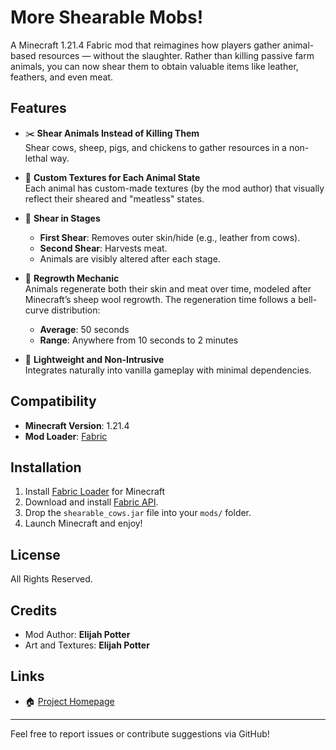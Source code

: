 # More Shearable Mobs!

A Minecraft 1.21.4 Fabric mod that reimagines how players gather animal-based resources — without the slaughter. Rather than killing passive farm animals, you can now shear them to obtain valuable items like leather, feathers, and even meat.

## Features

- ✂️ **Shear Animals Instead of Killing Them**  
  Shear cows, sheep, pigs, and chickens to gather resources in a non-lethal way.

- 🧥 **Custom Textures for Each Animal State**  
  Each animal has custom-made textures (by the mod author) that visually reflect their sheared and "meatless" states.

- 🔄 **Shear in Stages**  
  - **First Shear**: Removes outer skin/hide (e.g., leather from cows).
  - **Second Shear**: Harvests meat.
  - Animals are visibly altered after each stage.

- 🌱 **Regrowth Mechanic**  
  Animals regenerate both their skin and meat over time, modeled after Minecraft’s sheep wool regrowth. The regeneration time follows a bell-curve distribution:
  - **Average**: 50 seconds  
  - **Range**: Anywhere from 10 seconds to 2 minutes

- 🧵 **Lightweight and Non-Intrusive**  
  Integrates naturally into vanilla gameplay with minimal dependencies.

## Compatibility

- **Minecraft Version**: 1.21.4  
- **Mod Loader**: [Fabric](https://fabricmc.net/)

## Installation

1. Install [Fabric Loader](https://fabricmc.net/use/) for Minecraft
2. Download and install [Fabric API](https://modrinth.com/mod/fabric-api).
3. Drop the `shearable_cows.jar` file into your `mods/` folder.
4. Launch Minecraft and enjoy!

## License

All Rights Reserved.

## Credits

- Mod Author: **Elijah Potter**
- Art and Textures: **Elijah Potter**

## Links

- 🏠 [Project Homepage](https://github.com/Celestron1123/Shearable-Cows)

---
Feel free to report issues or contribute suggestions via GitHub!
